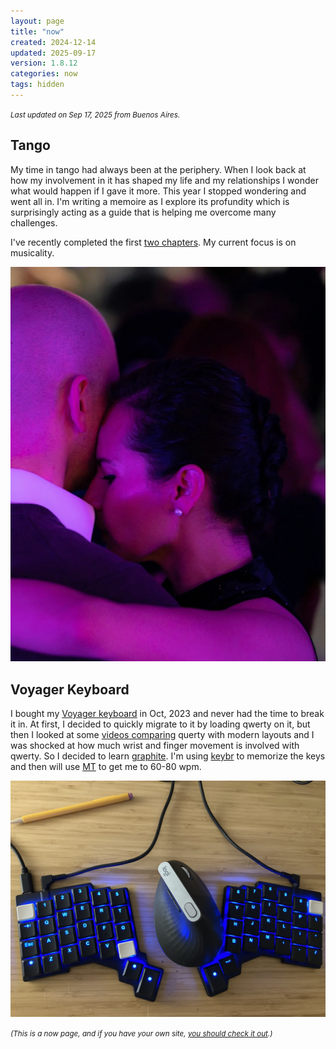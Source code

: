 ```yaml
---
layout: page
title: "now"
created: 2024-12-14
updated: 2025-09-17
version: 1.8.12
categories: now
tags: hidden
---
```


<small>_Last updated on Sep 17, 2025 from Buenos Aires._</small>

## Tango

My time in tango had always been at the periphery. When I look back at how my involvement in it has shaped my life and my relationships I wonder what would happen if I gave it more. This year I stopped wondering and went all in. I'm writing a memoire as I explore its profundity which is surprisingly acting as a guide that is helping me overcome many challenges.

I've recently completed the first [two chapters](https://nashkabbara.com/tango/book/). My current focus is on musicality.

<img src="assets/veroinlovewithnashhaha.jpeg" alt="Voyager Keyboard">

## Voyager Keyboard

I bought my <a href="https://www.zsa.io/voyager">Voyager keyboard</a> in Oct, 2023 and never had the time to break it in. At first, I decided to quickly migrate to it by loading qwerty on it, but then I looked at some [videos comparing](https://www.youtube.com/watch?v=eNeYmr48JUM) querty with modern layouts and I was shocked at how much wrist and finger movement is involved with qwerty. So I decided to learn [graphite](https://github.com/rdavison/graphite-layout). I'm using [keybr](https://www.keybr.com/) to memorize the keys and then will use [MT](https://monkeytype.com/) to get me to 60-80 wpm.

<img src="assets/keyboard-voyager.JPG" alt="Voyager Keyboard">


<small>_(This is a now page, and if you have your own site, [you should check it out](https://nownownow.com/about).)_</small>
